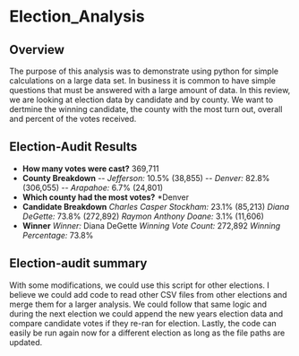 # Election_Analysis

## Overview
The purpose of this analysis was to demonstrate using python for simple calculations on a large data set.  In business it is common to have simple questions that must be answered with a large amount of data.  In this review, we are looking at election data by candidate and by county.  We want to dertmine the winning candidate, the county with the most turn out, overall and percent of the votes received. 
## Election-Audit Results
- **How many votes were cast?**
369,711
- __County Breakdown__
  -- *Jefferson:* 10.5% (38,855)
  -- *Denver:* 82.8% (306,055)
  -- *Arapahoe:* 6.7% (24,801)
- __Which county had the most votes?__
*Denver
- __Candidate Breakdown__
*Charles Casper Stockham:* 23.1% (85,213)
*Diana DeGette:* 73.8% (272,892)
*Raymon Anthony Doane:* 3.1% (11,606)
- __Winner__
*Winner:* Diana DeGette
*Winning Vote Count:* 272,892
*Winning Percentage:* 73.8%
## Election-audit summary
With some modifications, we could use this script for other elections.  I believe we could add code to read other CSV files from other elections and merge them for a larger analysis.  We could follow that same logic and during the next election we could append the new years election data and compare candidate votes if they re-ran for election.  Lastly, the code can easily be run again now for a different election as long as the file paths are updated.  
